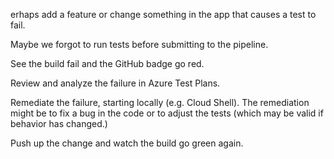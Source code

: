 erhaps add a feature or change something in the app that causes a test to fail.

Maybe we forgot to run tests before submitting to the pipeline.

See the build fail and the GitHub badge go red.

Review and analyze the failure in Azure Test Plans.

Remediate the failure, starting locally (e.g. Cloud Shell). The remediation might be to fix a bug in the code or to adjust the tests (which may be valid if behavior has changed.)

Push up the change and watch the build go green again.
